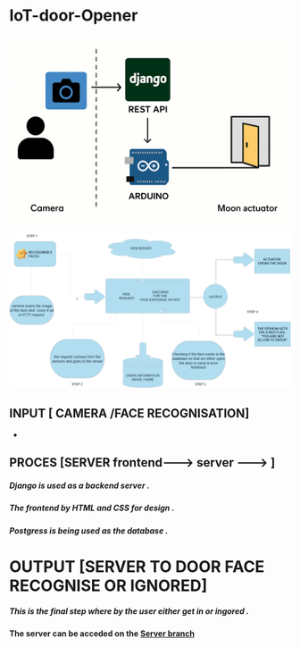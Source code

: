 # IoT-door-Opener

![server development cercle](https://github.com/kithulovali/IoT-door-Opener/blob/server/assets/Development.png)

![Door opener diagram](assets/initial_plan.png)

## INPUT [ CAMERA /FACE RECOGNISATION]

-

## PROCES [SERVER frontend---> server ---> ]

##### Django is used as a backend server .

##### The frontend by HTML and CSS for design .

##### Postgress is being used as the database .

# OUTPUT [SERVER TO DOOR FACE RECOGNISE OR IGNORED]

##### This is the final step where by the user either get in or ingored  .

#### The server can be acceded on the [Server branch](https://github.com/kithulovali/IoT-door-Opener/tree/server)
